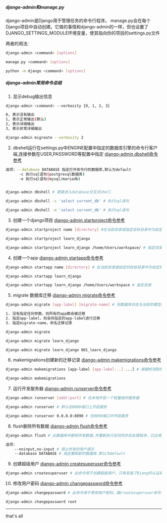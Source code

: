 ##### django-admin和manage.py
django-admin是Django用于管理任务的命令行程序。
manage.py会在每个Django项目中自动创建。它做的事情和django-admin的一样，但也设置了DJANGO_SETTINGS_MODULE环境变量，使其指向你的项目的settings.py文件


两者的用法:
```bash
django-admin <command> [options]

manage.py <command> [options]

python -m django <command> [options]
```


##### django-admin常用命令总结
1. 显示debug输出信息
```bash
django-admin <command> --verbosity {0, 1, 2, 3}

0, 表示没有输出
1, 表示正常输出(默认)
2, 表示详细输出
3, 表示非常详细输出

django-admin migreate --verbosity 2
```

2. dbshell运行在settings.py中ENGINE配置中指定的数据库引擎的命令行客户端,连接参数在USER,PASSWORD等配置中指定
[django-admin dbshell命令参考](https://docs.djangoproject.com/zh-hans/4.0/ref/django-admin/#dbshell)


```bash
选项: --database DATABASE 指定打开命令行的数据库,默认为default
      -c 执行sql语句(postgresql数据库)
      -e 执行sql语句(mysql/mariadb)


django-admin dbshell # 直接进入database交互式shell

django-admin dbshell -c 'select current_db' # 执行sql语句

django-admin dbshell -e 'select current_db' # 执行sql语句
```

3. 创建一个django项目
[django-admin startproject命令参考](https://docs.djangoproject.com/zh-hans/4.0/ref/django-admin/#startproject)


```bash
django-admin startproject name [directory] #在当前目录或指定目标目录中为给定的项目名称创建一个Django项目目录结构

django-admin startproject learn_django

django-admin startproject learn_django /home/Users/workspace/ # 指定目录
```

4. 创建一个app
[django-admin startapp命令参考](https://docs.djangoproject.com/zh-hans/4.0/ref/django-admin/#startapp)


```bash
django-admin startapp name [directory] # 在当前目录或给定的目标目录中为给定的应用名创建一个Django应用目录结构

django-admin startapp learn_django

django-admin startapp learn_django /home/Users/workspace # 指定目录
```


5. migrate 数据库迁移
[django-admin migrate命令参考](https://docs.djangoproject.com/zh-hans/4.0/ref/django-admin/#migrate)


```bash
django-admin migrate [app-label] [migrate-name] # 将数据库状态与当前的模型集和迁移同步

1. 没有指定任何参数，则所有的app都会被迁移
2. 指定app-label，则会将指定的app-label进行迁移
3. 指定migrate-name，命名迁移记录

django-admin migrate

django-admin migrate learn_django

django-admin migrate learn_django 001_learn_django
```


6. makemigrations创建新的迁移记录
[django-admin makemigrations命令参考](https://docs.djangoproject.com/zh-hans/4.0/ref/django-admin/#makemigrations)


```bash
django-admin makemigrations [app-label [app-label...] ...] # 根据检测到的模型变化创建新的迁移记录

django-admin makemigrations
```


7. 运行开发服务器
[django-admin runserver命令参考](https://docs.djangoproject.com/zh-hans/4.0/ref/django-admin/#runserver)


```bash
django-admin runserver [addr:port] # 在本地开启一个轻量级的服务器

django-admin runserver # 默认在8000端口上开启服务

django-admin runserver 0.0.0.0:8090 # 在8090端口中开启服务
```


8. flush删除所有数据
[django-admin flush命令参考](https://docs.djangoproject.com/zh-hans/4.0/ref/django-admin/#flush)


```bash
django-admin flush # 从数据库中删除所有数据,并重新执行任何同步后处理程序。已应用迁移的表不会被清除

选项:
	--noinput,no-input # 禁止所有的用户提示
	--database DATABASE # 指定要刷新的数据库.默认为default
```

9. 创建超级用户
[django-admin createsuperuser命令参考](https://docs.djangoproject.com/zh-hans/4.0/ref/django-admin/#createsuperuser)


```bash
django-admin createsuperuser # 此命令用于创建超级用户。只有安装了Djang的认证系统(django.contrib.auth)这个命令才有效
```


10. 修改用户密码
[django-admin changepassword命令参考](https://docs.djangoproject.com/zh-hans/4.0/ref/django-admin/#changepassword)


```bash
django-admin changepassword # 此命令用于修改用户密码。跟createsuperuser命令一样，只有安装了Django的认证系统，这个命令才有效

django-admin changepassword root
```

---
that's all